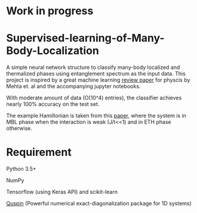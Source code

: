 # Work in progress

# Supervised-learning-of-Many-Body-Localization
A simple neural network structure to classify many-body localized and thermalized phases using entanglement spectrum as the input data. This project is inspired by a great machine learning [review paper](https://arxiv.org/abs/1803.08823) for physcis by Mehta et. al and the accompanying jupyter notebooks.

With moderate amount of data (O(10^4) entries), the classifier achieves nearly 100% accuracy on the test set.

The example Hamiltonian is taken from this [paper](https://link.aps.org/doi/10.1103/PhysRevB.100.235144),
where the system is in MBL phase when the interaction is weak (J/t<<1) and in ETH phase otherwise.

# Requirement
Python 3.5+

NumPy

Tensorflow (using Keras API) and scikit-learn

[Quspin](https://github.com/weinbe58/QuSpin) (Powerful numerical exact-diagonalization package for 1D systems)
